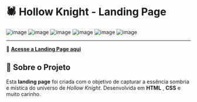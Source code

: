# 🕷️ Hollow Knight - Landing Page

![image](https://github.com/user-attachments/assets/7851449c-3c9e-4502-8b6c-d05acebd8025)
![image](https://github.com/user-attachments/assets/1bbd8022-b093-4164-bcc4-5a3b58d6dbaa)
![image](https://github.com/user-attachments/assets/7eea6880-1865-405b-abc2-a43f23e63c58)
![image](https://github.com/user-attachments/assets/2859512f-1af3-449e-85c8-cdf8a2f539cc)
![image](https://github.com/user-attachments/assets/6e19fdbd-0394-4db1-b122-3efd832e9f63)
![image](https://github.com/user-attachments/assets/d4a2f2f8-2230-4ada-a6f9-34cbb161be5f)

---

🔗 **[Acesse a Landing Page aqui](https://hollow-knight-landing-page.vercel.app/)**

## 🌌 Sobre o Projeto

Esta **landing page** foi criada com o objetivo de capturar a essência sombria e mística do universo de *Hollow Knight*. Desenvolvida em **HTML** , **CSS** e muito carinho.
